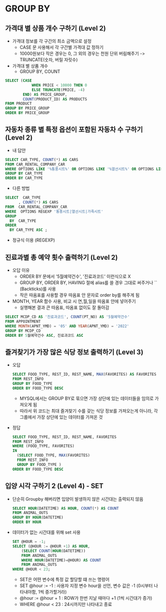 # GROUP BY
## 가격대 별 상품 개수 구하기 (Level 2)
- 가격대 정보를 각 구간의 최소 금액으로 설정
  - CASE 문 사용해서 각 구간별 가격대 값 정하기
  - 10000원보다 작은 경우는 0, 그 외의 경우는 천원 단위 버림해주기 -> TRUNCATE(숫자, 버릴 자릿수)
- 가격대 별 상품 개수
  - GROUP BY, COUNT
```sql
SELECT (CASE
            WHEN PRICE < 10000 THEN 0
            ELSE TRUNCATE(PRICE, -4)
        END) AS PRICE_GROUP,
        COUNT(PRODUCT_ID) AS PRODUCTS
FROM PRODUCT
GROUP BY PRICE_GROUP
ORDER BY PRICE_GROUP
```

## 자동차 종류 별 특정 옵션이 포함된 자동차 수 구하기 (Level 2)
- 내 답안
```sql
SELECT CAR_TYPE, COUNT(*) AS CARS
FROM CAR_RENTAL_COMPANY_CAR
WHERE OPTIONS LIKE '%통풍시트%' OR OPTIONS LIKE '%열선시트%' OR OPTIONS LIKE '%가죽시트%'
GROUP BY CAR_TYPE
ORDER BY CAR_TYPE
```

- 다른 방법
```sql
SELECT  CAR_TYPE
      , COUNT(*) AS CARS
FROM  CAR_RENTAL_COMPANY_CAR
WHERE  OPTIONS REGEXP '통풍시트|열선시트|가죽시트'
GROUP
  BY  CAR_TYPE
ORDER
  BY CAR_TYPE ASC ;
```
  - 정규식 이용 (REGEXP)

## 진료과별 총 예약 횟수 출력하기 (Level 2)
- 오답 이유
  - ORDER BY 문에서 '5월예약건수', '진료과코드' 이런식으로 X
  - GROUP BY, ORDER BY, HAVING 절에 alias를 쓸 경우 그대로 써주거나 `` (Backticks)를 사용
  - 작은 따옴표를 사용할 경우 따옴표 안 문자로 order by를 해주게 됨
- MONTH, YEAR 함수 사용, 비교 시 연,월,일을 따옴표 안에 넣어주기
  - 실행해본 결과 큰 따옴표, 따옴표 없이도 잘 돌아감

```sql
SELECT MCDP_CD AS '진료과코드', COUNT(PT_NO) AS '5월예약건수'
FROM APPOINTMENT
WHERE MONTH(APNT_YMD) = '05' AND YEAR(APNT_YMD) = '2022'
GROUP BY MCDP_CD
ORDER BY 5월예약건수 ASC, 진료과코드 ASC
```

## 즐겨찾기가 가장 많은 식당 정보 출력하기 (Level 3)
- 오답
  ```sql
  SELECT FOOD_TYPE, REST_ID, REST_NAME, MAX(FAVORITES) AS FAVORITES
  FROM REST_INFO
  GROUP BY FOOD_TYPE
  ORDER BY FOOD_TYPE DESC
  ```
  - MYSQL에서는 GROUP BY로 묶으면 가장 상단에 있는 데이터들을 임의로 가져오게 됨
  - 따라서 위 코드는 최대 즐겨찾기 수를 갖는 식당 정보를 가져오는게 아니라, 각 그룹에서 가장 상단에 있는 데이터를 가져온 것
 
- 정답
  ```sql
  SELECT FOOD_TYPE, REST_ID, REST_NAME, FAVORITES
  FROM REST_INFO
  WHERE (FOOD_TYPE, FAVORITES) 
  IN 
    (SELECT FOOD_TYPE, MAX(FAVORITES)
    FROM REST_INFO
    GROUP BY FOOD_TYPE )
  ORDER BY FOOD_TYPE DESC
  ```


## 입양 시각 구하기 2 (Level 4) - SET
- 단순히 Groupby 해버리면 입양이 발생하지 않은 시간대는 출력되지 않음
  ```sql
  SELECT HOUR(DATETIME) AS HOUR, COUNT(*) AS COUNT
  FROM ANIMAL_OUTS
  GROUP BY HOUR(DATETIME)
  ORDER BY HOUR
  ```
  
- 데이터가 없는 시간대를 위해 set 사용
  ```sql
  SET @HOUR = -1;
  SELECT (@HOUR := @HOUR +1) AS HOUR,
      (SELECT COUNT(HOUR(DATETIME)) 
      FROM ANIMAL_OUTS 
      WHERE HOUR(DATETIME)=@HOUR) AS COUNT 
      FROM ANIMAL_OUTS
  WHERE @HOUR < 23;
  ```
  - SET은 어떤 변수에 특정 값 할당할 떄 쓰는 명령어
  - SET @hour := -1 : 사용자 지정 변수 hour을 선언, 변수 값은 -1 (0시부터 나타내야함, 1씩 증가할거라)
  - @hour := @hour + 1 : ROW가 한번 지날 때마다 +1 (1씩 시간대가 증가)
  - WHERE @hour < 23 : 24시까지만 나타내고 종료
